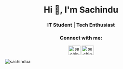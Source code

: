 <h1 align="center">Hi 👋, I'm Sachindu</h1>
<h3 align="center">IT Student | Tech Enthusiast</h3>

<h3 align="center">Connect with me:</h3>
<p align="center">
<a href="https://linkedin.com/in/sachindu peramuna" target="blank"><img align="center" src="https://raw.githubusercontent.com/rahuldkjain/github-profile-readme-generator/master/src/images/icons/Social/linked-in-alt.svg" alt="sachindu peramuna" height="30" width="40" /></a>
<a href="https://www.hackerrank.com/sachindu peramuna" target="blank"><img align="center" src="https://raw.githubusercontent.com/rahuldkjain/github-profile-readme-generator/master/src/images/icons/Social/hackerrank.svg" alt="sachindu peramuna" height="30" width="40" /></a>
</p>

<p><img align="center" src="https://github-readme-stats.vercel.app/api/top-langs?username=sachindua&show_icons=true&locale=en&layout=compact" alt="sachindua" /></p>
